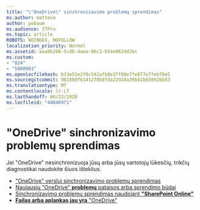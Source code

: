 ```yaml
---
title: "\"OneDrive\" sinchronizavimo problemų sprendimas"
ms.author: matteva
author: pebaum
ms.audience: ITPro
ms.topic: article
ROBOTS: NOINDEX, NOFOLLOW
localization_priority: Normal
ms.assetid: aaa8b266-5cd6-4aea-86c1-b54e062dd2bc
ms.custom:
- "824"
- "5800003"
ms.openlocfilehash: b33e51e2f8c542afb8e37f88e7fe877e7feb78e5
ms.sourcegitcommit: 981880f6141278b87da22924a39bb1bb5892bb83
ms.translationtype: MT
ms.contentlocale: lt-LT
ms.lasthandoff: 06/22/2020
ms.locfileid: "44840971"
---
```

# <a name="fix-onedrive-sync-problems"></a>"OneDrive" sinchronizavimo problemų sprendimas

Jei "OneDrive" nesinchronizuoja jūsų arba jūsų vartotojų lūkesčių, trikčių diagnostikai naudokite šiuos išteklius.

- ["OneDrive" verslui sinchronizavimo problemų sprendimas](https://support.microsoft.com/office/207e983e-146d-404c-a994-672ef29e1f90)
- [Naujausių "OneDrive" **problemų** pataisos arba sprendimo būdai](https://support.office.com/article/36110213-f3f6-490d-8cb7-3833539def0b)
- [Sinchronizavimo problemų sprendimas naudojant **"SharePoint Online"**](https://support.office.com/article/207e983e-146d-404c-a994-672ef29e1f90)
- [**Failas arba aplankas jau yra** "OneDrive"](https://support.microsoft.com/office/7b8044ad-438d-41db-bbbf-4f66b8890408)
